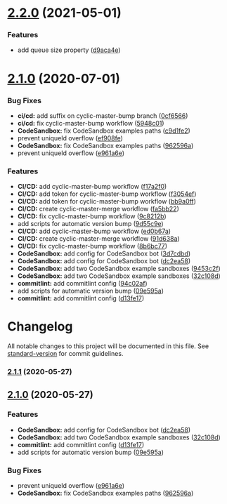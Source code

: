 # [2.2.0](https://github.com/Bartozzz/queue-promise/compare/v2.1.0...v2.2.0) (2021-05-01)


### Features

* add queue size property ([d9aca4e](https://github.com/Bartozzz/queue-promise/commit/d9aca4ea3ffb3d3fc2199ad7b20319f06dcff34c))

# [2.1.0](https://github.com/Bartozzz/queue-promise/compare/v2.0.1...v2.1.0) (2020-07-01)


### Bug Fixes

* **ci/cd:** add suffix on cyclic-master-bump branch ([0cf6566](https://github.com/Bartozzz/queue-promise/commit/0cf65665d32dde9e2f8464d6f4507849a89a9466))
* **ci/cd:** fix cyclic-master-bump workflow ([5948c01](https://github.com/Bartozzz/queue-promise/commit/5948c0130d9c835c84e57926e64727350d0f8997))
* **CodeSandbox:** fix CodeSandbox examples paths ([c9d1fe2](https://github.com/Bartozzz/queue-promise/commit/c9d1fe2637c5c5719341a5087781e0e6ccda03f0))
* prevent uniqueId overflow ([ef908fe](https://github.com/Bartozzz/queue-promise/commit/ef908fe52e60c297bff00b61b13f4f5b2a1b4b76))
* **CodeSandbox:** fix CodeSandbox examples paths ([962596a](https://github.com/Bartozzz/queue-promise/commit/962596a61969a6a62482c016835bcaea6531dbac))
* prevent uniqueId overflow ([e961a6e](https://github.com/Bartozzz/queue-promise/commit/e961a6e2c0628e3a2534a1c6dc6ff570a482d28a))


### Features

* **CI/CD:** add cyclic-master-bump workflow ([f17a2f0](https://github.com/Bartozzz/queue-promise/commit/f17a2f0298b5cab2474b97e9c964db7c88a6595e))
* **CI/CD:** add token for cyclic-master-bump workflow ([f3054ef](https://github.com/Bartozzz/queue-promise/commit/f3054ef97e3f525f5f4f4b5f3aaeb2b2e0354aaf))
* **CI/CD:** add token for cyclic-master-bump workflow ([bb9a0ff](https://github.com/Bartozzz/queue-promise/commit/bb9a0ff3b3a9017877512ccfcebb2faca7a0bf67))
* **CI/CD:** create cyclic-master-merge workflow ([fa5bb22](https://github.com/Bartozzz/queue-promise/commit/fa5bb22de122f1c179d2e9a7d22b6ca698a1d441))
* **CI/CD:** fix cyclic-master-bump workflow ([9c8212b](https://github.com/Bartozzz/queue-promise/commit/9c8212b6e2a936bb38be3e72bc0c9540b895f672))
* add scripts for automatic version bump ([9d55c9e](https://github.com/Bartozzz/queue-promise/commit/9d55c9ee1c42eba1c6f36a0ac627ad9e775375cc))
* **CI/CD:** add cyclic-master-bump workflow ([ed0b67a](https://github.com/Bartozzz/queue-promise/commit/ed0b67a6636c19157724449c2568aa02a7380d5c))
* **CI/CD:** create cyclic-master-merge workflow ([91d638a](https://github.com/Bartozzz/queue-promise/commit/91d638a081353b9f722906082baf768ad7eae926))
* **CI/CD:** fix cyclic-master-bump workflow ([8b6bc77](https://github.com/Bartozzz/queue-promise/commit/8b6bc77777416ce6ec9aabea2feddf7a3ff81860))
* **CodeSandbox:** add config for CodeSandbox bot ([3d7cdbd](https://github.com/Bartozzz/queue-promise/commit/3d7cdbdd4f03de9cec71fd9e16463292256e6f36))
* **CodeSandbox:** add config for CodeSandbox bot ([dc2ea58](https://github.com/Bartozzz/queue-promise/commit/dc2ea582793fac4afc2763102f2b59d9d9abf9e6))
* **CodeSandbox:** add two CodeSandbox example sandboxes ([9453c2f](https://github.com/Bartozzz/queue-promise/commit/9453c2f271977e4852f8414ff79d3a1363963edb))
* **CodeSandbox:** add two CodeSandbox example sandboxes ([32c108d](https://github.com/Bartozzz/queue-promise/commit/32c108d8513f82659749f098275aaa5f5bedb6ca))
* **commitlint:** add commitlint config ([94c02af](https://github.com/Bartozzz/queue-promise/commit/94c02af1c6c76de045fc075ee0920b7e0b24fc04))
* add scripts for automatic version bump ([09e595a](https://github.com/Bartozzz/queue-promise/commit/09e595a08e82ae1d7777b7fa75b5c9a39b09f59e))
* **commitlint:** add commitlint config ([d13fe17](https://github.com/Bartozzz/queue-promise/commit/d13fe17fc849b2e09388c04256a5c2f2be57b0e5))

# Changelog

All notable changes to this project will be documented in this file. See [standard-version](https://github.com/conventional-changelog/standard-version) for commit guidelines.

### [2.1.1](https://github.com/Bartozzz/queue-promise/compare/v2.1.0...v2.1.1) (2020-05-27)

## [2.1.0](https://github.com/Bartozzz/queue-promise/compare/v2.0.1...v2.1.0) (2020-05-27)


### Features

* **CodeSandbox:** add config for CodeSandbox bot ([dc2ea58](https://github.com/Bartozzz/queue-promise/commit/dc2ea582793fac4afc2763102f2b59d9d9abf9e6))
* **CodeSandbox:** add two CodeSandbox example sandboxes ([32c108d](https://github.com/Bartozzz/queue-promise/commit/32c108d8513f82659749f098275aaa5f5bedb6ca))
* **commitlint:** add commitlint config ([d13fe17](https://github.com/Bartozzz/queue-promise/commit/d13fe17fc849b2e09388c04256a5c2f2be57b0e5))
* add scripts for automatic version bump ([09e595a](https://github.com/Bartozzz/queue-promise/commit/09e595a08e82ae1d7777b7fa75b5c9a39b09f59e))


### Bug Fixes

* prevent uniqueId overflow ([e961a6e](https://github.com/Bartozzz/queue-promise/commit/e961a6e2c0628e3a2534a1c6dc6ff570a482d28a))
* **CodeSandbox:** fix CodeSandbox examples paths ([962596a](https://github.com/Bartozzz/queue-promise/commit/962596a61969a6a62482c016835bcaea6531dbac))
